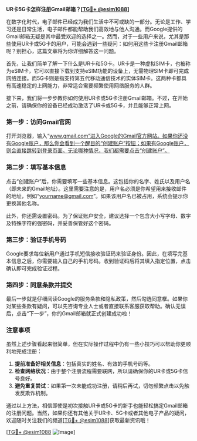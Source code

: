 **UR卡5G卡怎样注册Gmail邮箱？[[TG💪+ @esim1088](https://t.me/s/esim1088)]**

在数字化时代，电子邮件已经成为我们生活中不可或缺的一部分。无论是工作、学习还是日常生活，电子邮件都能帮助我们高效地与他人沟通。而Google提供的Gmail邮箱无疑是其中最受欢迎的选择之一。然而，对于一些用户来说，尤其是那些使用UR卡或5G卡的用户，可能会遇到一些疑问：如何用这些卡注册Gmail邮箱呢？别担心，这篇文章将为你详细解答这一问题。

首先，让我们简单了解一下什么是UR卡和5G卡。UR卡是一种虚拟SIM卡，也被称为eSIM卡，它可以直接下载到支持eSIM功能的设备上，无需物理SIM卡即可完成网络连接。而5G卡则是指支持第五代移动通信技术的实体SIM卡。这两种卡都具有高速稳定的上网能力，非常适合需要频繁使用网络服务的人群。

接下来，我们将一步步教你如何使用UR卡或5G卡注册Gmail邮箱。不过，在开始之前，请确保你的设备已经成功激活了UR卡或5G卡，并且能够正常上网。

### 第一步：访问Gmail官网

打开浏览器，输入“www.gmail.com”进入Google的Gmail官方网站。如果你还没有Google账户，那么你会看到一个醒目的“创建账户”按钮；如果有Google账户，则会直接跳转到登录页面。无论哪种情况，我们都需要点击“创建账户”。

### 第二步：填写基本信息

点击“创建账户”后，你需要填写一些基本信息。这包括你的名字、姓氏以及用户名（即未来的Gmail地址）。这里需要注意的是，用户名必须是你希望用来接收邮件的地址，例如“yourname@gmail.com”。如果该用户名已被占用，系统会提示你更换其他名称。

此外，你还需设置密码。为了保证账户安全，建议选择一个包含大小写字母、数字及特殊字符的强密码，并妥善保管好这个密码。

### 第三步：验证手机号码

Google要求每位新用户通过手机短信接收验证码来验证身份。因此，在填写完基本信息之后，你需要输入自己的手机号码。收到验证码后将其填入指定位置，点击确认即可完成验证过程。

### 第四步：同意条款并提交

最后一步就是仔细阅读Google的服务条款和隐私政策，然后勾选同意框。如果你对某些条款有疑问，可以先咨询专业人士或者直接联系客服获取帮助。确认无误后，点击“下一步”，你的Gmail邮箱就正式创建成功啦！

### 注意事项

虽然上述步骤看起来很简单，但在实际操作过程中仍有一些小技巧可以帮助你更顺利地完成注册：

1. **提前准备好相关信息**：包括真实的姓名、有效的手机号码等。
2. **检查网络状况**：由于整个注册流程需要联网，所以请确保你的UR卡或5G卡信号良好。
3. **避免重复尝试**：如果第一次未能成功注册，请稍后再试，切勿频繁点击以免触发反欺诈机制。

通过以上方法，相信即使是初次接触UR卡或5G卡的新手也能轻松搞定Gmail邮箱的注册问题。当然，如果你还有其他关于UR卡、5G卡或者其他电子产品的疑问，欢迎随时关注我们的频道[[TG💪+ @esim1088](https://t.me/s/esim1088)]获取最新资讯哦！

[[TG💪+ @esim1088](https://t.me/s/esim1088) ![Image](https://i.postimg.cc/4NQfJmqS/Snipaste-2025-05-13-00-14-12.png)]